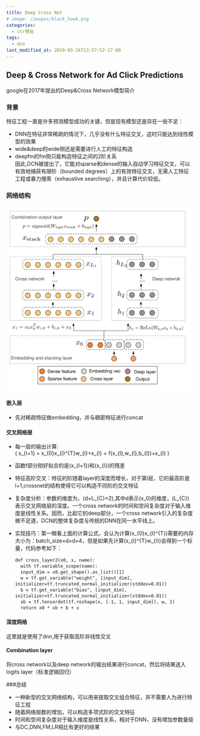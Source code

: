 ```yaml
---
title: Deep Cross Net
# image: /images/black_hawk.png
categories:
  - ctr预估
tags:
  - dcn
last_modified_at: 2019-03-26T13:57:52-17:00
---
```


## Deep & Cross Network for Ad Click Predictions
google在2017年提出的Deep&Cross Network模型简介
   
### 背景
特征工程一直是许多预测模型成功的关键，但是现有模型还是存在一些不足：
- DNN在特征非常稀疏的情况下，几乎没有什么特征交叉，这时只能达到线性模型的效果
- wide&deep的wide侧还是需要进行人工的特征构造
- deepfm的fm侧只能构造特征之间的2阶关系  
因此,DCN被提出了，它能对sparse和dense的输入自动学习特征交叉，可以有效地捕获有限阶（bounded degrees）上的有效特征交叉，无需人工特征工程或暴力搜索（exhaustive searching），并且计算代价较低。  

### 网络结构
![image](/images/picture/DCN/DCN_model.png)
#### 嵌入层
- 先对稀疏特征做embedding，并与稠密特征进行concat

#### 交叉网络层
- 每一层的输出计算:  
\( x_{l+1} = x_{0}x_{l}^{T}w_{l}+x_{l} = f(x_{l},w_{l},b_{l})+x_{l} \)
- 函数f部分刚好拟合的是\(x_{l+1}\)和\(x_{l}\)的残差
- 特征高阶交叉：特征的阶随着layer的深度而增长，对于第l层，它的最高阶是l+1,crossnet的结构使得它可以构造不同阶的交叉特征
- 复杂度分析：参数的维度为，\(d×L_{C}×2\),其中d表示\(x_0\)的维度，\(L_{C}\)表示交叉网络层的深度。一个cross network的时间和空间复杂度对于输入维度是线性关系。因而，比起它的deep部分，一个cross network引入的复杂度微不足道，DCN的整体复杂度与传统的DNN在同一水平线上。
- 实现技巧：第一眼看上面的计算公式，会认为计算\(x_{0}x_{l}^{T}\)需要的内存大小为：batch_size×d×d×4，但是如果先计算\(x_{l}^{T}w_{l}\)会得到一个标量，代码参考如下：
    
      def cross_layer2(x0, x, name):
        with tf.variable_scope(name):
        input_dim = x0.get_shape().as_list()[1]
        w = tf.get_variable("weight", [input_dim], initializer=tf.truncated_normal_initializer(stddev=0.01))
        b = tf.get_variable("bias", [input_dim], initializer=tf.truncated_normal_initializer(stddev=0.01))
        xb = tf.tensordot(tf.reshape(x, [-1, 1, input_dim]), w, 1)
        return x0 * xb + b + x
      
#### 深度网络
这里就是使用了dnn,用于获取高阶非线性交叉


#### Combination layer
将cross network以及deep network的输出结果进行concat，然后将结果送入logits layer（标准逻辑回归）

###总结
- 一种新型的交叉网络结构，可以用来提取交叉组合特征，并不需要人为进行特征工程
- 随着网络层数的增加，可以构造多项式阶的交叉特征
- 时间和空间复杂度对于输入维度是线性关系，相对于DNN，没有增加参数量级
- 与DC,DNN,FM,LR相比有更好的结果